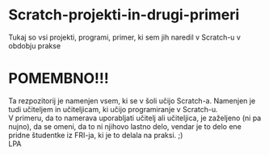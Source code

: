 # Scratch-projekti-in-drugi-primeri
Tukaj so vsi projekti, programi, primer, ki sem jih naredil v Scratch-u v obdobju prakse

# POMEMBNO!!!
Ta rezpozitorij je namenjen vsem, ki se v šoli učijo Scratch-a. Namenjen je tudi učiteljem in učiteljicam, ki učijo programiranje v Scratch-u. <br>
V primeru, da to namerava uporabljati učitelj ali učiteljica, je zaželjeno (ni pa nujno), da se omeni, da to ni njihovo lastno delo, vendar je to delo ene pridne študentke iz FRI-ja, ki je to delala na praksi. ;)
<br>
LPA
